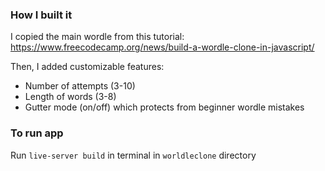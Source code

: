 ### How I built it ###
I copied the main wordle from this tutorial: https://www.freecodecamp.org/news/build-a-wordle-clone-in-javascript/

Then, I added customizable features:
* Number of attempts (3-10)
* Length of words (3-8)
* Gutter mode (on/off) which protects from beginner wordle mistakes

### To run app ###
Run `live-server build` in terminal in `worldleclone` directory
